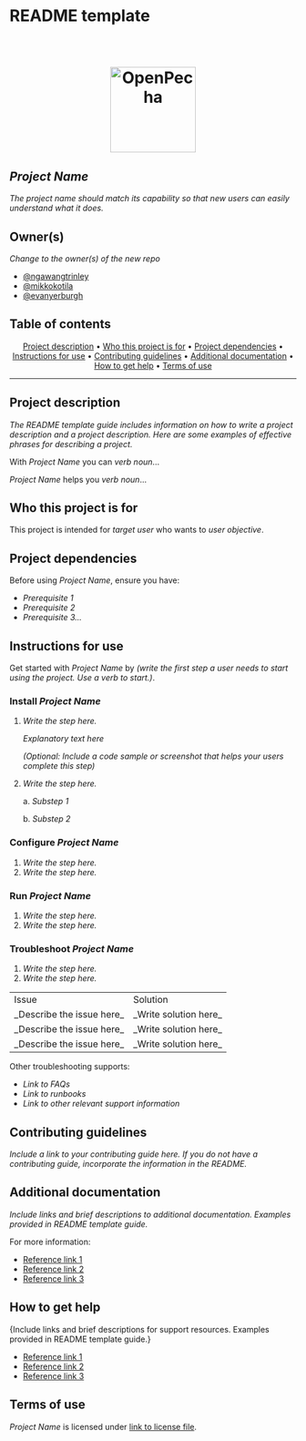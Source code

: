 # README template

<h1 align="center">
  <br>
  <a href="https://openpecha.org"><img src="https://avatars.githubusercontent.com/u/82142807?s=400&u=19e108a15566f3a1449bafb03b8dd706a72aebcd&v=4" alt="OpenPecha" width="150"></a>
  <br>
</h1>

## _Project Name_
_The project name should match its capability so that new users can easily understand what it does._

## Owner(s)

_Change to the owner(s) of the new repo_
- [@ngawangtrinley](https://github.com/ngawangtrinley)
- [@mikkokotila](https://github.com/mikkokotila)
- [@evanyerburgh](https://github.com/evanyerburgh)


## Table of contents
<p align="center">
  <a href="#project-description">Project description</a> •
  <a href="#who-this-project-is-for">Who this project is for</a> •
  <a href="#project-dependencies">Project dependencies</a> •
  <a href="#instructions-for-use">Instructions for use</a> •
  <a href="#contributing-guidelines">Contributing guidelines</a> •
  <a href="#additional-documentation">Additional documentation</a> •
  <a href="#how-to-get-help">How to get help</a> •
  <a href="#terms-of-use">Terms of use</a>
</p>
<hr>

## Project description
_The README template guide includes information on how to write a project description and a project description. Here are some examples of effective phrases for describing a project._

With _Project Name_ you can _verb_ _noun_...

_Project Name_ helps you _verb_ _noun_...


## Who this project is for
This project is intended for _target user_ who wants to _user objective_.


## Project dependencies
Before using _Project Name_, ensure you have:
* _Prerequisite 1_
* _Prerequisite 2_
* _Prerequisite 3..._


## Instructions for use
Get started with _Project Name_ by _(write the first step a user needs to start using the project. Use a verb to start.)_.


### Install _Project Name_
1. _Write the step here._ 

    _Explanatory text here_ 
    
    _(Optional: Include a code sample or screenshot that helps your users complete this step)_

2. _Write the step here._
 
    a. _Substep 1_ 
    
    b. _Substep 2_


### Configure _Project Name_
1. _Write the step here._
2. _Write the step here._


### Run _Project Name_
1. _Write the step here._
2. _Write the step here._


### Troubleshoot _Project Name_
1. _Write the step here._
2. _Write the step here._

<table>
  <tr>
   <td>
    Issue
   </td>
   <td>
    Solution
   </td>
  </tr>
  <tr>
   <td>
    _Describe the issue here_
   </td>
   <td>
    _Write solution here_
   </td>
  </tr>
  <tr>
   <td>
    _Describe the issue here_
   </td>
   <td>
    _Write solution here_
   </td>
  </tr>
  <tr>
   <td>
    _Describe the issue here_
   </td>
   <td>
    _Write solution here_
   </td>
  </tr>
</table>



Other troubleshooting supports:
* _Link to FAQs_
* _Link to runbooks_
* _Link to other relevant support information_


## Contributing guidelines
_Include a link to your contributing guide here. If you do not have a contributing guide, incorporate the information in the README._


## Additional documentation
_Include links and brief descriptions to additional documentation. Examples provided in README template guide._

For more information:
* [Reference link 1](#)
* [Reference link 2](#)
* [Reference link 3](#)


## How to get help
{Include links and brief descriptions for support resources. Examples provided in README template guide.}
* [Reference link 1](#)
* [Reference link 2](#)
* [Reference link 3](#)


## Terms of use
_Project Name_ is licensed under [link to license file]().
